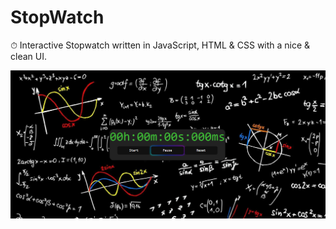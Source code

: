 # StopWatch
 ⏱ Interactive Stopwatch written in JavaScript, HTML & CSS with a nice & clean UI.

<img src="https://raw.githubusercontent.com/xShamir/StopWatch/master/images/website.png"/>
